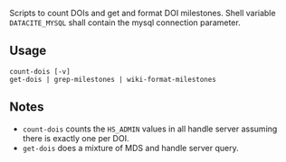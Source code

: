 Scripts to count DOIs and get and format DOI milestones.
Shell variable `DATACITE_MYSQL` shall contain the mysql connection parameter.

Usage
-----

    count-dois [-v]
    get-dois | grep-milestones | wiki-format-milestones

Notes
-----
  
* `count-dois` counts the `HS_ADMIN` values in all handle server assuming there is exactly one per DOI.
* `get-dois` does a mixture of MDS and handle server query.
